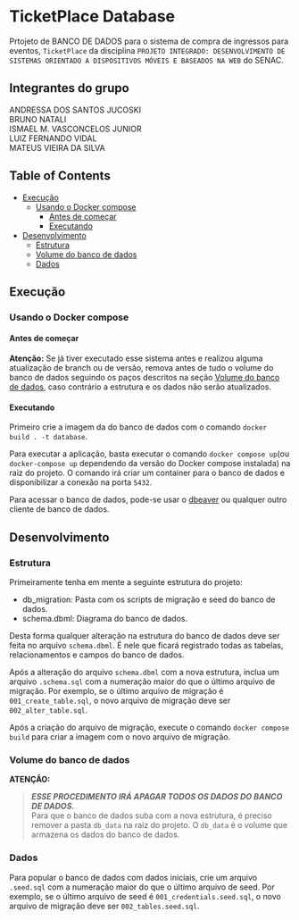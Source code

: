 # TicketPlace Database

Prtojeto de BANCO DE DADOS para o sistema de compra de ingressos para eventos, `TicketPlace` da disciplina `PROJETO INTEGRADO: DESENVOLVIMENTO DE SISTEMAS ORIENTADO A DISPOSITIVOS MÓVEIS E BASEADOS NA WEB` do SENAC.

## Integrantes do grupo

ANDRESSA DOS SANTOS JUCOSKI  
BRUNO NATALI  
ISMAEL M. VASCONCELOS JUNIOR  
LUIZ FERNANDO VIDAL  
MATEUS VIEIRA DA SILVA

## Table of Contents

- [Execução](#execução)
  - [Usando o Docker compose](#usando-o-docker-compose)
    - [Antes de começar](#antes-de-começar)
    - [Executando](#executando)
- [Desenvolvimento](#desenvolvimento)
  - [Estrutura](#estrutura)
  - [Volume do banco de dados](#volume-do-banco-de-dados)
  - [Dados](#dados)

## Execução

### Usando o Docker compose

#### Antes de começar

**Atenção:** Se já tiver executado esse sistema antes e realizou alguma atualização de branch ou de versão, remova antes de tudo o volume do banco de dados seguindo os paços descritos na seção [Volume do banco de dados](#volume-do-banco-de-dados), caso contrário a estrutura e os dados não serão atualizados.

#### Executando

Primeiro crie a imagem da do banco de dados com o comando `docker build . -t database`.  

Para executar a aplicação, basta executar o comando `docker compose up`(ou `docker-compose up` dependendo da versão do Docker compose instalada) na raiz do projeto. O comando irá criar um container para o banco de dados e disponibilizar a conexão na porta `5432`.  

Para acessar o banco de dados, pode-se usar o [dbeaver](https://dbeaver.io/) ou qualquer outro cliente de banco de dados.  

## Desenvolvimento

### Estrutura

Primeiramente tenha em mente a seguinte estrutura do projeto:

- db_migration: Pasta com os scripts de migração e seed do banco de dados.
- schema.dbml: Diagrama do banco de dados.

Desta forma qualquer alteração na estrutura do banco de dados deve ser feita no arquivo `schema.dbml`. É nele que ficará registrado todas as tabelas, relacionamentos e campos do banco de dados.  

Após a alteração do arquivo `schema.dbml` com a nova estrutura, inclua um arquivo `.schema.sql` com a numeração maior do que o último arquivo de migração. Por exemplo, se o último arquivo de migração é `001_create_table.sql`, o novo arquivo de migração deve ser `002_alter_table.sql`.  

Após a criação do arquivo de migração, execute o comando `docker compose build` para criar a imagem com o novo arquivo de migração.  

### Volume do banco de dados

**ATENÇÃO:**

> _**ESSE PROCEDIMENTO IRÁ APAGAR TODOS OS DADOS DO BANCO DE DADOS.**_  
> Para que o banco de dados suba com a nova estrutura, é preciso remover a pasta `db_data` na raiz do projeto. O `db_data` é o volume que armazena os dados do banco de dados.

### Dados

Para popular o banco de dados com dados iniciais, crie um arquivo `.seed.sql` com a numeração maior do que o último arquivo de seed. Por exemplo, se o último arquivo de seed é `001_credentials.seed.sql`, o novo arquivo de migração deve ser `002_tables.seed.sql`.
